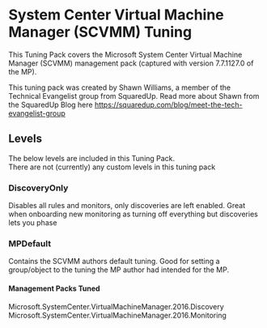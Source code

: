 # System Center Virtual Machine Manager (SCVMM) Tuning

This Tuning Pack covers the Microsoft System Center Virtual Machine Manager (SCVMM) management pack (captured with version 7.7.1127.0 of the MP).

This tuning pack was created by Shawn Williams, a member of the Technical Evangelist group from SquaredUp.  Read more about Shawn from the SquaredUp Blog here <https://squaredup.com/blog/meet-the-tech-evangelist-group>

## Levels

The below levels are included in this Tuning Pack.  
There are not (currently) any custom levels in this tuning pack

### DiscoveryOnly

Disables all rules and monitors, only discoveries are left enabled. Great when onboarding new monitoring as turning off everything but discoveries lets you phase

### MPDefault

Contains the SCVMM authors default tuning. Good for setting a group/object to the tuning the MP author had intended for the MP.

#### Management Packs Tuned

Microsoft.SystemCenter.VirtualMachineManager.2016.Discovery  
Microsoft.SystemCenter.VirtualMachineManager.2016.Monitoring  
